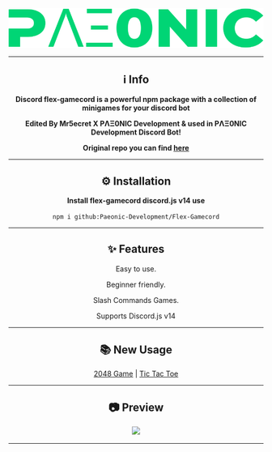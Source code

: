 <div align="center">
  <img src="https://github.com/Paeonic-Development/.github/blob/main/images/Paeonic.png" alt="PΛΞ0NIC Development Banner">
</div>

---
<div align="center">
  <h2>ℹ️ Info</h2>
  <p><b>Discord flex-gamecord is a powerful npm package with a collection of minigames for your discord bot</b></p>
  <p><b>Edited By Mr5ecret X PΛΞ0NIC Development & used in PΛΞ0NIC Development Discord Bot!</b><p>
  <p><b>Original repo you can find <a href="https://github.com/aniket091/Gamecord">here</a></b><p>
</div>

---
<div align="center">
  <h2>⚙️ Installation</h2>
  <p><b>Install flex-gamecord discord.js v14 use</b></p>
  <p><code>npm i github:Paeonic-Development/Flex-Gamecord</code></p>
</div>

---
<div align="center">
  <h2>✨ Features</h2>
  <p>Easy to use.</p>
  <p>Beginner friendly.</p>
  <p>Slash Commands Games.</p>
  <p>Supports Discord.js v14</p>
</div>

---
<div align="center">
  <h2>📚 New Usage</h2>
  <a href="https://github.com/Paeonic-Development/Flex-Gamecord/wiki/2048-Game">2048 Game</a>
  <a>|</a>
  <a href="https://github.com/Paeonic-Development/Flex-Gamecord/wiki/Tic-Tac-Toe">Tic Tac Toe</a>
</div>

---
<div align="center">
  <h2>📷 Preview</h2>
  <img src="https://cdn.discordapp.com/attachments/818900078077018162/1042159356780757072/Preview.png">
</div>

---

